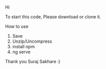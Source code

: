 
Hi

To start this code, Please download or clone it.


How to use
1. Save
2. Unzip/Uncompress
3. install npm 
4. ng serve 


Thank you
Suraj Sakhare :)
